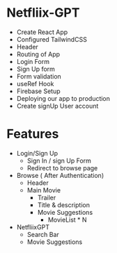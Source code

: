# Netfliix-GPT
 - Create React App
 - Configured TailwindCSS
 - Header
 - Routing of App
 - Login Form
 - Sign Up form 
 - Form validation
 - useRef Hook 
 - Firebase Setup
 - Deploying our app to production
 - Create signUp User account



# Features
 - Login/Sign Up
   - Sign In / sign Up Form
   - Redirect to browse page
 - Browse ( After Authentication)
   - Header
   - Main Movie
     - Trailer
     - Title & description
     - Movie Suggestions
       - MovieList * N
 - NetfliixGPT
   - Search Bar
   - Movie Suggestions     
